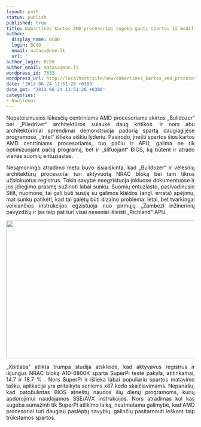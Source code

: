```yaml
---
layout: post
status: publish
published: true
title: Dabartinės kartos AMD procesoriai sugeba gauti spartos iš modifikuoto BIOS
author:
  display_name: BC00
  login: BC00
  email: matasx@one.lt
  url: ''
author_login: BC00
author_email: matasx@one.lt
wordpress_id: 7633
wordpress_url: http://localhost/site/new/dabartines_kartos_amd_procesoriai_sugeba_gauti_spartos_is_modifikuoto_bios/
date: '2013-06-24 11:51:26 +0300'
date_gmt: '2013-06-24 11:51:26 +0300'
categories:
- Naujienos
---
```

<p style="text-align: justify;">
	Nepateisinusios lūkesčių centriniams AMD procesoriams skirtos &bdquo;Bulldozer&ldquo; bei &bdquo;Piledriver&ldquo; architektūros sulaukė daug kritikos. Ir nors abu architektūriniai sprendimai demonstruoja padorią spartą daugiagijėse programose, &bdquo;Intel&ldquo; i&scaron;lieka ai&scaron;kiu lyderiu. Pasirodo, įne&scaron;ti spartos &scaron;ios kartos AMD centriniams procesoriams, tuo pačiu ir APU, galima ne tik optimizuojant pačią programą, bet ir &bdquo;&scaron;lifuojant&ldquo; BIOS, ką būtent ir atrado vienas suomių entuziastas.</p>
<p style="text-align: justify;">
	Nesąmoningo atradimo metu buvo i&scaron;siai&scaron;kinta, kad &bdquo;Bulldozer&ldquo; ir vėlesnių architektūrų procesoriai turi aktyvuotą NRAC bloką bei tam tikrus užblokuotus registrus. Tokia savybė neegzistuoja jokiuose dokumentuose ir jos įdiegimo prasmę sužinoti labai sunku. Suomių entuziasto, pasivadinusio Stilt, nuomone, tai gali būti susiję su galimos klaidos (angl. errata) apėjimu, mat sunku patikėti, kad tai galėtų būti dizaino problema: lėtai, bet tvarkingai veikiančios instrukcijos egzistuoja nuo pirmųjų &bdquo;Zambezi inžinerinių pavyzdžių ir jas taip pat turi visai neseniai i&scaron;leisti &bdquo;Richland&ldquo; APU.</p>
<p style="text-align: justify;">
	<img alt="" src="http://technews.lt/userfiles/amd_performance_gain.png" style="width: 520px; height: 369px;" /></p>
<p style="text-align: justify;">
	&bdquo;Xbitlabs&ldquo; atlikta trumpa studija atskleidė, kad aktyvavus registrus ir i&scaron;jungus NRAC bloką A10-6800K sparta SuperPi teste pakyla, atitinkamai, 14.7 ir 18.7 % . Nors SuperPi ir i&scaron;lieka labai populiariu spartos matavimo ta&scaron;ku, aplikacija yra pritaikyta seniems x87 kodo skaičiavimams. Nepana&scaron;u, kad patobulintas BIOS atne&scaron;tų naudos &scaron;ių dienų programoms, kurių apdorojimui naudojamos SSE/AVX instrukcijos. Nors atradimas kol kas sugeba sumažinti tik SuperPi atlikimo laiką, neatmetama galimybė, kad AMD procesoriai turi daugiau paslėptų savybių, galinčių pasitarnauti ie&scaron;kant taip trūkstamos spartos.</p>
